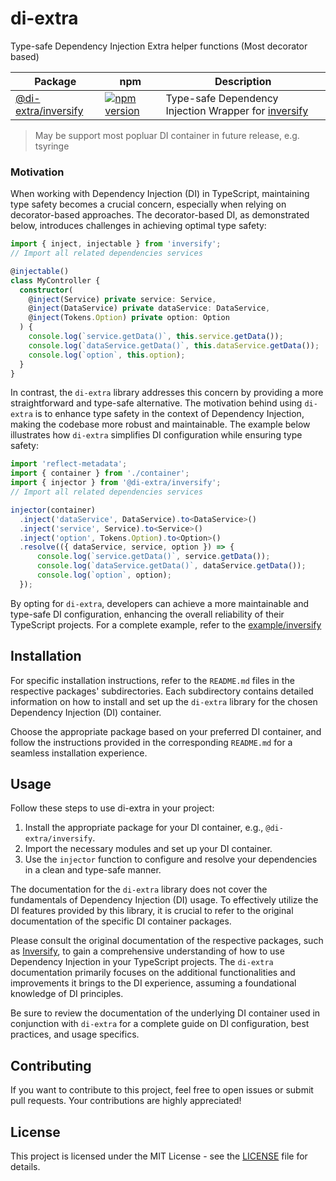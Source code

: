 # di-extra

Type-safe Dependency Injection Extra helper functions (Most decorator based)


| Package                                   | npm                                                                                                                   | Description                                                       |
| ----------------------------------------- | --------------------------------------------------------------------------------------------------------------------- | ----------------------------------------------------------------- |
| [@di-extra/inversify](packages/inversify) | [![npm version](https://img.shields.io/npm/v/@di-extra/inversify)](https://www.npmjs.com/package/@di-extra/inversify) | Type-safe Dependency Injection Wrapper for [inversify][inversify] |

> May be support most popluar DI container in future release, e.g. tsyringe

### Motivation

When working with Dependency Injection (DI) in TypeScript, maintaining type safety becomes a crucial concern, especially when relying on decorator-based approaches. The decorator-based DI, as demonstrated below, introduces challenges in achieving optimal type safety:

```typescript
import { inject, injectable } from 'inversify';
// Import all related dependencies services

@injectable()
class MyController {
  constructor(
    @inject(Service) private service: Service,
    @inject(DataService) private dataService: DataService,
    @inject(Tokens.Option) private option: Option
  ) {
    console.log(`service.getData()`, this.service.getData());
    console.log(`dataService.getData()`, this.dataService.getData());
    console.log(`option`, this.option);
  }
}
```

In contrast, the `di-extra` library addresses this concern by providing a more straightforward and type-safe alternative. 
The motivation behind using `di-extra` is to enhance type safety in the context of Dependency Injection, making the codebase more robust and maintainable. The example below illustrates how `di-extra` simplifies DI configuration while ensuring type safety:

```typescript
import 'reflect-metadata';
import { container } from './container';
import { injector } from '@di-extra/inversify';
// Import all related dependencies services

injector(container)
  .inject('dataService', DataService).to<DataService>()
  .inject('service', Service).to<Service>()
  .inject('option', Tokens.Option).to<Option>()
  .resolve(({ dataService, service, option }) => {
      console.log(`service.getData()`, service.getData());
      console.log(`dataService.getData()`, dataService.getData());
      console.log(`option`, option);
  });
```

By opting for `di-extra`, developers can achieve a more maintainable and type-safe DI configuration, enhancing the overall reliability of their TypeScript projects. For a complete example, refer to the [example/inversify](https://github.com/thaitype/di-extra/tree/main/examples/inversify)

## Installation

For specific installation instructions, refer to the `README.md` files in the respective packages' subdirectories. Each subdirectory contains detailed information on how to install and set up the `di-extra` library for the chosen Dependency Injection (DI) container.

Choose the appropriate package based on your preferred DI container, and follow the instructions provided in the corresponding `README.md` for a seamless installation experience.

## Usage
Follow these steps to use di-extra in your project:

1. Install the appropriate package for your DI container, e.g., `@di-extra/inversify`.
2. Import the necessary modules and set up your DI container.
3. Use the `injector` function to configure and resolve your dependencies in a clean and type-safe manner.

The documentation for the `di-extra` library does not cover the fundamentals of Dependency Injection (DI) usage. To effectively utilize the DI features provided by this library, it is crucial to refer to the original documentation of the specific DI container packages.

Please consult the original documentation of the respective packages, such as [Inversify]([Inversify][inversify]), to gain a comprehensive understanding of how to use Dependency Injection in your TypeScript projects. The `di-extra` documentation primarily focuses on the additional functionalities and improvements it brings to the DI experience, assuming a foundational knowledge of DI principles.

Be sure to review the documentation of the underlying DI container used in conjunction with `di-extra` for a complete guide on DI configuration, best practices, and usage specifics.

## Contributing
If you want to contribute to this project, feel free to open issues or submit pull requests. Your contributions are highly appreciated!

## License
This project is licensed under the MIT License - see the [LICENSE](LICENSE) file for details.


[inversify]: https://github.com/inversify/InversifyJS
